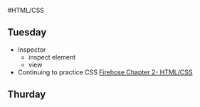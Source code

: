 #HTML/CSS

## Tuesday
- Inspector 
  - inspect element
  - view 
- Continuing to practice CSS
[Firehose Chapter 2- HTML/CSS](https://www.thefirehoseproject.com/prework/2)

## Thurday